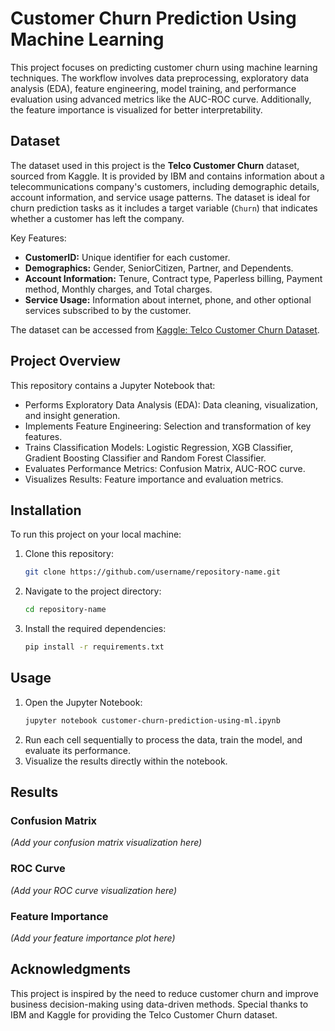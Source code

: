 # Customer Churn Prediction Using Machine Learning

This project focuses on predicting customer churn using machine learning techniques. The workflow involves data preprocessing, exploratory data analysis (EDA), feature engineering, model training, and performance evaluation using advanced metrics like the AUC-ROC curve. Additionally, the feature importance is visualized for better interpretability.

## Dataset
The dataset used in this project is the **Telco Customer Churn** dataset, sourced from Kaggle. It is provided by IBM and contains information about a telecommunications company's customers, including demographic details, account information, and service usage patterns. The dataset is ideal for churn prediction tasks as it includes a target variable (`Churn`) that indicates whether a customer has left the company.

Key Features:
- **CustomerID:** Unique identifier for each customer.
- **Demographics:** Gender, SeniorCitizen, Partner, and Dependents.
- **Account Information:** Tenure, Contract type, Paperless billing, Payment method, Monthly charges, and Total charges.
- **Service Usage:** Information about internet, phone, and other optional services subscribed to by the customer.

The dataset can be accessed from [Kaggle: Telco Customer Churn Dataset](https://www.kaggle.com/datasets/blastchar/telco-customer-churn).

## Project Overview
This repository contains a Jupyter Notebook that:
- Performs Exploratory Data Analysis (EDA): Data cleaning, visualization, and insight generation.
- Implements Feature Engineering: Selection and transformation of key features.
- Trains Classification Models: Logistic Regression, XGB Classifier, Gradient Boosting Classifier and Random Forest Classifier.
- Evaluates Performance Metrics: Confusion Matrix, AUC-ROC curve.
- Visualizes Results: Feature importance and evaluation metrics.

## Installation
To run this project on your local machine:

1. Clone this repository:
   ```bash
   git clone https://github.com/username/repository-name.git
   ```

2. Navigate to the project directory:
   ```bash
   cd repository-name
   ```

3. Install the required dependencies:
   ```bash
   pip install -r requirements.txt
   ```

## Usage
1. Open the Jupyter Notebook:
   ```bash
   jupyter notebook customer-churn-prediction-using-ml.ipynb
   ```
2. Run each cell sequentially to process the data, train the model, and evaluate its performance.
3. Visualize the results directly within the notebook.

## Results
### Confusion Matrix
*(Add your confusion matrix visualization here)*

### ROC Curve
*(Add your ROC curve visualization here)*

### Feature Importance
*(Add your feature importance plot here)*

## Acknowledgments
This project is inspired by the need to reduce customer churn and improve business decision-making using data-driven methods. Special thanks to IBM and Kaggle for providing the Telco Customer Churn dataset.
